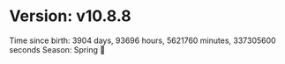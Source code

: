 # Version: v10.8.8
Time since birth: 3904 days, 93696 hours, 5621760 minutes, 337305600 seconds
Season: Spring 🌸
